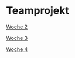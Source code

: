 # Teamprojekt

<!--[README](/docs/README.md)-->

[Woche 2](pages/week2.md)

[Woche 3](pages/week3.md)

[Woche 4](pages/week4.md)
